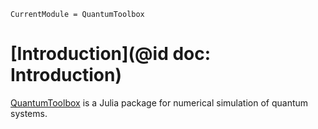 ```@meta
CurrentModule = QuantumToolbox
```

# [Introduction](@id doc: Introduction)

[QuantumToolbox](https://github.com/albertomercurio/QuantumToolbox.jl) is a Julia package for numerical simulation of quantum systems.